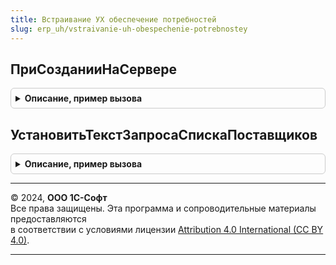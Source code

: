 ```yaml
---
title: Встраивание УХ обеспечение потребностей
slug: erp_uh/vstraivanie-uh-obespechenie-potrebnostey
---
```



## ПриСозданииНаСервере
<details style="margin: 1em 0; padding: 0.5em; border: 1px solid #ccc; border-radius: 6px;">

<summary style="font-weight: bold; cursor: pointer;">Описание, пример вызова</summary>

```bsl

Процедура ПриСозданииНаСервере(Форма, Отказ, СтандартнаяОбработка) Экспорт
```

Пример вызова
```bsl
ВстраиваниеУХОбеспечениеПотребностей.ПриСозданииНаСервере(Форма, Отказ, СтандартнаяОбработка) 
```
</details>

## УстановитьТекстЗапросаСпискаПоставщиков
<details style="margin: 1em 0; padding: 0.5em; border: 1px solid #ccc; border-radius: 6px;">

<summary style="font-weight: bold; cursor: pointer;">Описание, пример вызова</summary>

```bsl

Функция УстановитьТекстЗапросаСпискаПоставщиков(Форма) экспорт Экспорт
```

Пример вызова
```bsl
Результат = ВстраиваниеУХОбеспечениеПотребностей.УстановитьТекстЗапросаСпискаПоставщиков(Форма) экспорт);
```
</details>

---

© 2024, **ООО 1С-Софт**  
Все права защищены. Эта программа и сопроводительные материалы предоставляются  
в соответствии с условиями лицензии [Attribution 4.0 International (CC BY 4.0)](https://creativecommons.org/licenses/by/4.0/legalcode).

---
